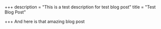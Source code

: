 +++
description = "This is a test description for test blog post"
title = "Test Blog Post"

+++
And here is that amazing blog post